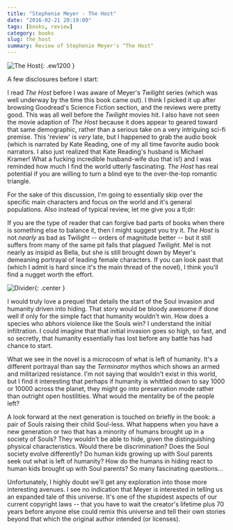 ```yaml
---
title: "Stephenie Meyer - The Host"
date: "2016-02-21 20:19:00"
tags: [books, review]
category: books
slug: the_host
summary: Review of Stephenie Meyer's "The Host"
---
```


![The Host]({filename}/images/2016/the_host.jpg){: .ew1200 }

A few disclosures before I start:

I read _The Host_ before I was aware of Meyer's _Twilight_ series (which was
well underway by the time this book came out). I think I picked it up after
browsing Goodread's Science Fiction section, and the reviews were pretty good.
This was all well before the _Twilight_ movies hit. I also have not seen the
movie adaption of _The Host_ because it does appear to geared toward that same
demographic, rather than a serious take on a very intriguing sci-fi premise.
This 'review' is _very_ late, but I happened to grab the audio book (which is
narrated by Kate Reading, one of my all time favorite audio book narrators. I
also just realized that Kate Reading's husband is Michael Kramer! What a fucking
incredible husband-wife duo that is!) and I was reminded how much I find the
world utterly fascinating. _The Host_ has real potential if you are willing to
turn a blind eye to the over-the-top romantic triangle.

For the sake of this discussion, I'm going to essentially skip over the specific
main characters and focus on the world and it's general populations. Also
instead of typical review, let me give you a tl;dr:

If you are the type of reader that can forgive bad parts of books when there is
something else to balance it, then I might suggest you try it. _The Host_ is not
_nearly_ as bad as Twilight -- orders of magnitude better -- but it still
suffers from many of the same pit falls that plagued _Twilight_. Mel is not
nearly as insipid as Bella, but she is still brought down by Meyer's demeaning
portrayal of leading female characters. If you can look past that (which I admit
is hard since it's the main thread of the novel), I think you'll find a nugget
worth the effort.

![Divider]({filename}/images/dividers/heartbeat_half.png){: .center }

I would truly love a prequel that details the start of the Soul invasion and
humanity driven into hiding. That story would be bloody awesome if done well if
only for the simple fact that humanity wouldn't win. How does a species who
abhors violence like the Souls win? I understand the initial infiltration. I
could imagine that that initial invasion goes so high, so fast, and so secretly,
that humanity essentially has lost before any battle has had chance to start.

What we see in the novel is a microcosm of what is left of humanity. It's a
different portrayal than say the _Terminator_ mythos which shows an armed and
militarized resistance. I'm not saying that wouldn't exist in this world, but I
find it interesting that perhaps if humanity is whittled down to say 1000 or
10000 across the planet, they might go into preservation mode rather than
outright open hostilities. What would the mentality be of the people left?

A look forward at the next generation is touched on briefly in the book: a pair
of Souls raising their child Soul-less. What happens when you have a new
generation or two that has a minority of humans brought up in a society of
Souls? They wouldn't be able to hide, given the distinguishing physical
characteristics. Would there be discrimination? Does the Soul society evolve
differently? Do human kids growing up with Soul parents seek out what is left of
humanity? How do the humans in hiding react to human kids brought up with Soul
parents? So many fascinating questions...

Unfortunately, I highly doubt we'll get any exploration into those more
interesting avenues. I see no indication that Meyer is interested in telling us
an expanded tale of this universe. It's one of the stupidest aspects of our
current copyright laws -- that you have to wait the creator's lifetime plus 70
years before anyone else could remix this universe and tell their own stories
beyond that which the original author intended (or licenses).
